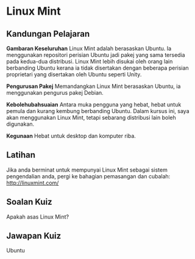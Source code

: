 # Linux Mint

## Kandungan Pelajaran

<b>Gambaran Keseluruhan</b>
Linux Mint adalah berasaskan Ubuntu. Ia menggunakan repositori perisian Ubuntu jadi pakej yang sama tersedia pada kedua-dua distribusi. Linux Mint lebih disukai oleh orang lain berbanding Ubuntu kerana ia tidak disertakan dengan beberapa perisian proprietari yang disertakan oleh Ubuntu seperti Unity.

<b>Pengurusan Pakej</b>
Memandangkan Linux Mint berasaskan Ubuntu, ia menggunakan pengurus pakej Debian.

<b>Kebolehubahsuaian</b>
Antara muka pengguna yang hebat, hebat untuk pemula dan kurang kembung berbanding Ubuntu. Dalam kursus ini, saya akan menggunakan Linux Mint, tetapi sebarang distribusi lain boleh digunakan.

<b>Kegunaan</b>
Hebat untuk desktop dan komputer riba.

## Latihan

Jika anda berminat untuk mempunyai Linux Mint sebagai sistem pengendalian anda, pergi ke bahagian pemasangan dan cubalah: <a href='http://linuxmint.com/'>http://linuxmint.com/</a>

## Soalan Kuiz

Apakah asas Linux Mint?

## Jawapan Kuiz

Ubuntu